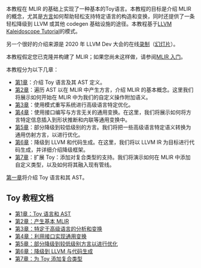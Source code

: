 本教程在 MLIR 的基础上实现了一种基本的Toy语言。本教程的目标是介绍 MLIR 的概念，尤其是[方言](https://mlir.llvm.org/docs/LangRef/#dialects)如何帮助轻松支持特定语言的构造和变换，同时还提供了一条轻松降级到 LLVM 或其他 codegen 基础设施的途径。本教程基于[LLVM Kaleidoscope Tutorial](https://llvm.org/docs/tutorial/MyFirstLanguageFrontend/index.html)的模式。

另一个很好的介绍来源是 2020 年 LLVM Dev 大会的在线[录制](https://www.youtube.com/watch?v=Y4SvqTtOIDk)（[幻灯片](https://llvm.org/devmtg/2020-09/slides/MLIR_Tutorial.pdf)）。

本教程假定您已克隆并构建了 MLIR；如果您尚未这样做，请参阅[MLIR 入门](https://mlir.llvm.org/getting_started/)。

本教程分为以下几章：

- [第1章](https://mlir.llvm.org/docs/Tutorials/Toy/Ch-1/)：介绍 Toy 语言及其 AST 定义。
- [第2章](https://mlir.llvm.org/docs/Tutorials/Toy/Ch-2/)：遍历 AST 以在 MLIR 中产生方言，介绍 MLIR 的基本概念。这里我们将展示如何开始在 MLIR 中为我们的自定义操作附加语义。
- [第3章](https://mlir.llvm.org/docs/Tutorials/Toy/Ch-3/)：使用模式重写系统进行高级语言特定优化。
- [第4章](https://mlir.llvm.org/docs/Tutorials/Toy/Ch-4/)：使用接口编写与方言无关的通用变换。在这里，我们将展示如何将方言特定信息插入到形状推断和内联等通用变换中。
- [第5章](https://mlir.llvm.org/docs/Tutorials/Toy/Ch-5/)：部分降级到较低级别的方言。我们将把一些高级语言特定语义转换为通用仿射方言，以进行优化。
- [第6章](https://mlir.llvm.org/docs/Tutorials/Toy/Ch-6/)：降级到 LLVM 和代码生成。在这里，我们将以 LLVM IR 为目标进行代码生成，并详细介绍降级框架。
- [第7章](https://mlir.llvm.org/docs/Tutorials/Toy/Ch-7/)：扩展 Toy：添加对复合类型的支持。我们将演示如何在 MLIR 中添加自定义类型，以及如何将其融入现有管线。

[第一章](https://mlir.llvm.org/docs/Tutorials/Toy/Ch-1/)将介绍 Toy 语言和其 AST。

## Toy 教程文档

- [第1章：Toy 语言和 AST](https://mlir.llvm.org/docs/Tutorials/Toy/Ch-1/)
- [第2章：产生基本 MLIR](https://mlir.llvm.org/docs/Tutorials/Toy/Ch-2/)
- [第3章：特定于高级语言的分析和变换](https://mlir.llvm.org/docs/Tutorials/Toy/Ch-3/)
- [第4章：利用接口实现通用变换](https://mlir.llvm.org/docs/Tutorials/Toy/Ch-4/)
- [第5章：部分降级到较低级别方言以进行优化](https://mlir.llvm.org/docs/Tutorials/Toy/Ch-5/)
- [第6章：降级到 LLVM 与代码生成](https://mlir.llvm.org/docs/Tutorials/Toy/Ch-6/)
- [第7章：为 Toy 添加复合类型](https://mlir.llvm.org/docs/Tutorials/Toy/Ch-7/)